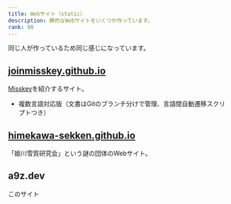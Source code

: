 ```yaml
---
title: Webサイト（static）
description: 静的なWebサイトをいくつか作っています。
rank: 98
---
```

同じ人が作っているため同じ感じになっています。

## [joinmisskey.github.io](https://joinmisskey.github.io)
[Misskey](https://github.com/syuilo/misskey)を紹介するサイト。

- 複数言語対応版（文書はGitのブランチ分けで管理、言語間自動遷移スクリプトつき）

## [himekawa-sekken.github.io](https://himekawa-sekken.github.io)
「姫川雪質研究会」という謎の団体のWebサイト。

## a9z.dev
このサイト
